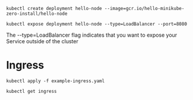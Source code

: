 ```
kubectl create deployment hello-node --image=gcr.io/hello-minikube-zero-install/hello-node
```

```
kubectl expose deployment hello-node --type=LoadBalancer --port=8080
```
The --type=LoadBalancer flag indicates that you want to expose your Service outside of the cluster



# Ingress
```
kubectl apply -f example-ingress.yaml
```

```
kubectl get ingress
```